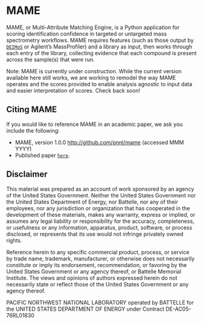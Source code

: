 MAME
=======
MAME, or Multi-Attribute Matching Engine, is a Python application for scoring identification confidence in targeted or untargeted mass spectrometry workflows. MAME requires features (such as those output by [``DEIMoS``]( http://github.com/pnnl/deimos) or Agilent’s MassProfiler) and a library as input, then works through each entry of the library, collecting evidence that each compound is present across the sample(s) that were run.

Note: MAME is currently under construction. While the current version available here still works, we are working to remodel the way MAME operates and the scores provided to enable analysis agnostic to input data and easier interpretation of scores. Check back soon!

Citing MAME
-------------
If you would like to reference MAME in an academic paper, we ask you include the following:
* MAME, version 1.0.0 http://github.com/pnnl/mame (accessed MMM YYYY)
* Published paper [``here``]( https://pubs.acs.org/doi/abs/10.1021/acs.jcim.9b00444).

Disclaimer
----------
This material was prepared as an account of work sponsored by an agency of the United States Government. Neither the United States Government nor the United States Department of Energy, nor Battelle, nor any of their employees, nor any jurisdiction or organization that has cooperated in the development of these materials, makes any warranty, express or implied, or assumes any legal liability or responsibility for the accuracy, completeness, or usefulness or any information, apparatus, product, software, or process disclosed, or represents that its use would not infringe privately owned rights.

Reference herein to any specific commercial product, process, or service by trade name, trademark, manufacturer, or otherwise does not necessarily constitute or imply its endorsement, recommendation, or favoring by the United States Government or any agency thereof, or Battelle Memorial Institute. The views and opinions of authors expressed herein do not necessarily state or reflect those of the United States Government or any agency thereof.

PACIFIC NORTHWEST NATIONAL LABORATORY operated by BATTELLE for the UNITED STATES DEPARTMENT OF ENERGY under Contract DE-AC05-76RL01830